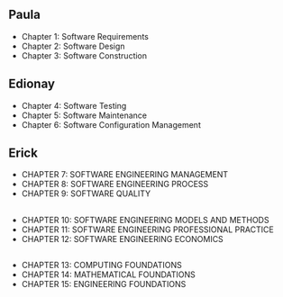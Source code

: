 ## Paula
* Chapter 1: Software Requirements
* Chapter 2: Software Design
* Chapter 3: Software Construction </Paula>

## Edionay
* Chapter 4: Software Testing
* Chapter 5: Software Maintenance
* Chapter 6: Software Configuration Management

## Erick
* CHAPTER 7: SOFTWARE ENGINEERING MANAGEMENT
* CHAPTER 8: SOFTWARE ENGINEERING PROCESS
* CHAPTER 9: SOFTWARE QUALITY

##
* CHAPTER 10: SOFTWARE ENGINEERING MODELS AND METHODS 
* CHAPTER 11: SOFTWARE ENGINEERING PROFESSIONAL PRACTICE
* CHAPTER 12: SOFTWARE ENGINEERING ECONOMICS

##
* CHAPTER 13: COMPUTING FOUNDATIONS
* CHAPTER 14: MATHEMATICAL FOUNDATIONS
* CHAPTER 15: ENGINEERING FOUNDATIONS
